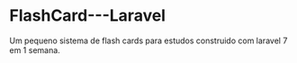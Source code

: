 # FlashCard---Laravel
Um pequeno sistema de flash cards para estudos construido com laravel 7 em 1 semana.
